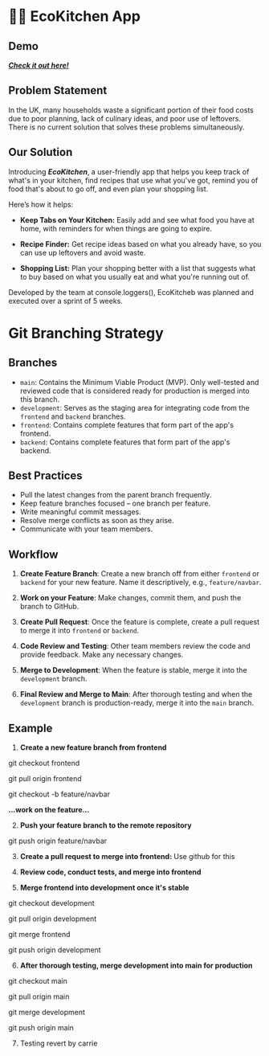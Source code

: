 # 👨‍🍳 EcoKitchen App

## Demo

**_[Check it out here!](https://www.google.com "EcoKitchen")_**

## Problem Statement
In the UK, many households waste a significant portion of their food costs due to poor planning, lack of culinary ideas, and poor use of leftovers. There is no current solution that solves these problems simultaneously.

## Our Solution
Introducing **_EcoKitchen_**, a user-friendly app that helps you keep track of what's in your kitchen, find recipes that use what you've got, remind you of food that's about to go off, and even plan your shopping list.

Here’s how it helps:

*  **Keep Tabs on Your Kitchen:** Easily add and see what food you have at home, with reminders for when things are going to expire.

-  **Recipe Finder:** Get recipe ideas based on what you already have, so you can use up leftovers and avoid waste.

-  **Shopping List:** Plan your shopping better with a list that suggests what to buy based on what you usually eat and what you're running out of.

Developed by the team at console.loggers(), EcoKitcheb was  planned and executed over a sprint of 5 weeks. 

# Git Branching Strategy

## Branches

- `main`: Contains the Minimum Viable Product (MVP). Only well-tested and reviewed code that is considered ready for production is merged into this branch.
- `development`: Serves as the staging area for integrating code from the `frontend` and `backend` branches.
- `frontend`: Contains complete features that form part of the app's frontend.
- `backend`: Contains complete features that form part of the app's backend.

## Best Practices

- Pull the latest changes from the parent branch frequently.
- Keep feature branches focused – one branch per feature.
- Write meaningful commit messages.
- Resolve merge conflicts as soon as they arise.
- Communicate with your team members.

## Workflow

1. **Create Feature Branch**: Create a new branch off from either `frontend` or `backend` for your new feature. Name it descriptively, e.g., `feature/navbar`.

2. **Work on your Feature**: Make changes, commit them, and push the branch to GitHub.

3. **Create Pull Request**: Once the feature is complete, create a pull request to merge it into `frontend` or `backend`.

4. **Code Review and Testing**: Other team members review the code and provide feedback. Make any necessary changes.

5. **Merge to Development**: When the feature is stable, merge it into the `development` branch.

6. **Final Review and Merge to Main**: After thorough testing and when the `development` branch is production-ready, merge it into the `main` branch.

## Example

1. **Create a new feature branch from frontend**

git checkout frontend

git pull origin frontend

git checkout -b feature/navbar

**...work on the feature...**

2. **Push your feature branch to the remote repository**

git push origin feature/navbar

3. **Create a pull request to merge into frontend:** Use github for this

4. **Review code, conduct tests, and merge into frontend**

5. **Merge frontend into development once it's stable**

git checkout development

git pull origin development

git merge frontend

git push origin development

6. **After thorough testing, merge development into main for production**

git checkout main

git pull origin main

git merge development

git push origin main

7. Testing revert by carrie

